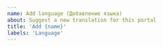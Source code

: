 ```yaml
---
name: Add language (Добавление языка)
about: Suggest a new translation for this portal
title: 'Add {name}'
labels: 'Language'
---
```

